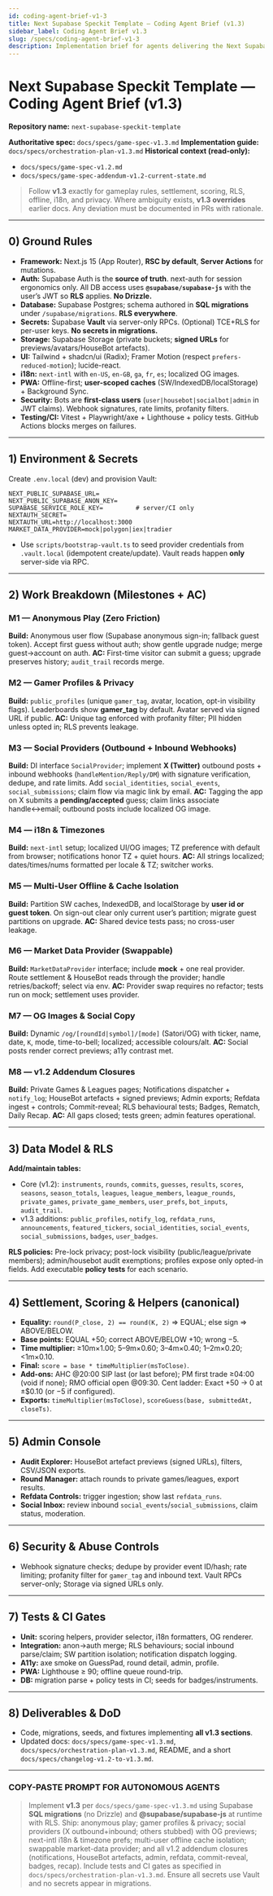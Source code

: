 ```yaml
---
id: coding-agent-brief-v1-3
title: Next Supabase Speckit Template — Coding Agent Brief (v1.3)
sidebar_label: Coding Agent Brief v1.3
slug: /specs/coding-agent-brief-v1-3
description: Implementation brief for agents delivering the Next Supabase Speckit Template v1.3 specification.
---
```


# Next Supabase Speckit Template — Coding Agent Brief (v1.3)

**Repository name:** `next-supabase-speckit-template`

**Authoritative spec:** `docs/specs/game-spec-v1.3.md`
**Implementation guide:** `docs/specs/orchestration-plan-v1.3.md`
**Historical context (read-only):**
- `docs/specs/game-spec-v1.2.md`
- `docs/specs/game-spec-addendum-v1.2-current-state.md`

> Follow **v1.3** exactly for gameplay rules, settlement, scoring, RLS, offline, i18n, and privacy. Where ambiguity exists, **v1.3 overrides** earlier docs. Any deviation must be documented in PRs with rationale.

---

## 0) Ground Rules
- **Framework:** Next.js 15 (App Router), **RSC by default**, **Server Actions** for mutations.
- **Auth:** Supabase Auth is the **source of truth**. next-auth for session ergonomics only. All DB access uses **`@supabase/supabase-js`** with the user’s JWT so **RLS** applies. **No Drizzle.**
- **Database:** Supabase Postgres; schema authored in **SQL migrations** under `/supabase/migrations`. **RLS everywhere**.
- **Secrets:** Supabase **Vault** via server-only RPCs. (Optional) TCE+RLS for per-user keys. **No secrets in migrations.**
- **Storage:** Supabase Storage (private buckets; **signed URLs** for previews/avatars/HouseBot artefacts).
- **UI:** Tailwind + shadcn/ui (Radix); Framer Motion (respect `prefers-reduced-motion`); lucide-react.
- **i18n:** `next-intl` with `en-US`, `en-GB`, `ga`, `fr`, `es`; localized OG images.
- **PWA:** Offline-first; **user-scoped caches** (SW/IndexedDB/localStorage) + Background Sync.
- **Security:** Bots are **first-class users** (`user|housebot|socialbot|admin` in JWT claims). Webhook signatures, rate limits, profanity filters.
- **Testing/CI:** Vitest + Playwright/axe + Lighthouse + policy tests. GitHub Actions blocks merges on failures.

---

## 1) Environment & Secrets
Create `.env.local` (dev) and provision Vault:
```
NEXT_PUBLIC_SUPABASE_URL=
NEXT_PUBLIC_SUPABASE_ANON_KEY=
SUPABASE_SERVICE_ROLE_KEY=         # server/CI only
NEXTAUTH_SECRET=
NEXTAUTH_URL=http://localhost:3000
MARKET_DATA_PROVIDER=mock|polygon|iex|tradier
```
- Use `scripts/bootstrap-vault.ts` to seed provider credentials from `.vault.local` (idempotent create/update). Vault reads happen **only** server-side via RPC.

---

## 2) Work Breakdown (Milestones + AC)

### M1 — Anonymous Play (Zero Friction)

**Build:** Anonymous user flow (Supabase anonymous sign-in; fallback guest token). Accept first guess without auth; show gentle upgrade nudge; merge guest→account on auth.
**AC:** First-time visitor can submit a guess; upgrade preserves history; `audit_trail` records merge.

### M2 — Gamer Profiles & Privacy

**Build:** `public_profiles` (unique `gamer_tag`, avatar, location, opt-in visibility flags). Leaderboards show **gamer_tag** by default. Avatar served via signed URL if public.
**AC:** Unique tag enforced with profanity filter; PII hidden unless opted in; RLS prevents leakage.

### M3 — Social Providers (Outbound + Inbound Webhooks)

**Build:** DI interface `SocialProvider`; implement **X (Twitter)** outbound posts + inbound webhooks (`handleMention/Reply/DM`) with signature verification, dedupe, and rate limits. Add `social_identities`, `social_events`, `social_submissions`; claim flow via magic link by email.
**AC:** Tagging the app on X submits a **pending/accepted** guess; claim links associate handle↔email; outbound posts include localized OG image.

### M4 — i18n & Timezones

**Build:** `next-intl` setup; localized UI/OG images; TZ preference with default from browser; notifications honor TZ + quiet hours.
**AC:** All strings localized; dates/times/nums formatted per locale & TZ; switcher works.

### M5 — Multi-User Offline & Cache Isolation

**Build:** Partition SW caches, IndexedDB, and localStorage by **user id or guest token**. On sign-out clear only current user’s partition; migrate guest partitions on upgrade.
**AC:** Shared device tests pass; no cross-user leakage.

### M6 — Market Data Provider (Swappable)

**Build:** `MarketDataProvider` interface; include **mock** + one real provider. Route settlement & HouseBot reads through the provider; handle retries/backoff; select via env.
**AC:** Provider swap requires no refactor; tests run on mock; settlement uses provider.

### M7 — OG Images & Social Copy

**Build:** Dynamic `/og/[roundId|symbol]/[mode]` (Satori/OG) with ticker, name, date, `K`, mode, time-to-bell; localized; accessible colours/alt.
**AC:** Social posts render correct previews; a11y contrast met.

### M8 — v1.2 Addendum Closures

**Build:** Private Games & Leagues pages; Notifications dispatcher + `notify_log`; HouseBot artefacts + signed previews; Admin exports; Refdata ingest + controls; Commit-reveal; RLS behavioural tests; Badges, Rematch, Daily Recap.
**AC:** All gaps closed; tests green; admin features operational.

---

## 3) Data Model & RLS
**Add/maintain tables:**
- Core (v1.2): `instruments`, `rounds`, `commits`, `guesses`, `results`, `scores`, `seasons`, `season_totals`, `leagues`, `league_members`, `league_rounds`, `private_games`, `private_game_members`, `user_prefs`, `bot_inputs`, `audit_trail`.
- v1.3 additions: `public_profiles`, `notify_log`, `refdata_runs`, `announcements`, `featured_tickers`, `social_identities`, `social_events`, `social_submissions`, `badges`, `user_badges`.

**RLS policies:** Pre-lock privacy; post-lock visibility (public/league/private members); admin/housebot audit exemptions; profiles expose only opted-in fields. Add executable **policy tests** for each scenario.

---

## 4) Settlement, Scoring & Helpers (canonical)
- **Equality:** `round(P_close, 2) == round(K, 2)` ⇒ EQUAL; else sign ⇒ ABOVE/BELOW.
- **Base points:** EQUAL +50; correct ABOVE/BELOW +10; wrong −5.
- **Time multiplier:** ≥10m×1.00; 5–9m×0.60; 3–4m×0.40; 1–2m×0.20; <1m×0.10.
- **Final:** `score = base * timeMultiplier(msToClose)`.
- **Add-ons:** AHC @20:00 SIP last (or last before); PM first trade ≥04:00 (void if none); RMO official open @09:30. Cent ladder: Exact +50 → 0 at ±$0.10 (or −5 if configured).
- **Exports:** `timeMultiplier(msToClose)`, `scoreGuess(base, submittedAt, closeTs)`.

---

## 5) Admin Console
- **Audit Explorer:** HouseBot artefact previews (signed URLs), filters, CSV/JSON exports.
- **Round Manager:** attach rounds to private games/leagues, export results.
- **Refdata Controls:** trigger ingestion; show last `refdata_runs`.
- **Social Inbox:** review inbound `social_events`/`social_submissions`, claim status, moderation.

---

## 6) Security & Abuse Controls
- Webhook signature checks; dedupe by provider event ID/hash; rate limiting; profanity filter for `gamer_tag` and inbound text. Vault RPCs server-only; Storage via signed URLs only.

---

## 7) Tests & CI Gates
- **Unit:** scoring helpers, provider selector, i18n formatters, OG renderer.
- **Integration:** anon→auth merge; RLS behaviours; social inbound parse/claim; SW partition isolation; notification dispatch logging.
- **A11y:** axe smoke on GuessPad, round detail, admin, profile.
- **PWA:** Lighthouse ≥ 90; offline queue round-trip.
- **DB:** migration parse + policy tests in CI; seeds for badges/instruments.

---

## 8) Deliverables & DoD
- Code, migrations, seeds, and fixtures implementing **all v1.3 sections**.
- Updated docs: `docs/specs/game-spec-v1.3.md`, `docs/specs/orchestration-plan-v1.3.md`, README, and a short `docs/specs/changelog-v1.2-to-v1.3.md`.

---

### COPY-PASTE PROMPT FOR AUTONOMOUS AGENTS

> Implement **v1.3** per `docs/specs/game-spec-v1.3.md` using Supabase **SQL migrations** (no Drizzle) and **@supabase/supabase-js** at runtime with RLS. Ship: anonymous play; gamer profiles & privacy; social providers (X outbound+inbound; others stubbed) with OG previews; next-intl i18n & timezone prefs; multi-user offline cache isolation; swappable market-data provider; and all v1.2 addendum closures (notifications, HouseBot artefacts, admin, refdata, commit-reveal, badges, recap). Include tests and CI gates as specified in `docs/specs/orchestration-plan-v1.3.md`. Ensure all secrets use Vault and no secrets appear in migrations.
